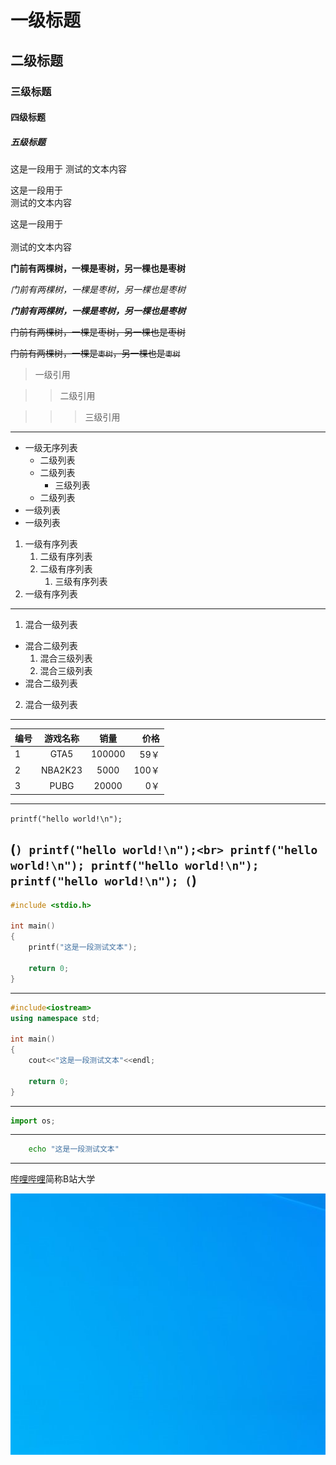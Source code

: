 # 一级标题
## 二级标题
### 三级标题
#### 四级标题
##### 五级标题

这是一段用于
测试的文本内容

这是一段用于<br>测试的文本内容

这是一段用于<br><br>测试的文本内容

**门前有两棵树，一棵是枣树，另一棵也是枣树**

*门前有两棵树，一棵是枣树，另一棵也是枣树*

***门前有两棵树，一棵是枣树，另一棵也是枣树***

~~门前有两棵树，一棵是枣树，另一棵也是枣树~~

~~门前有两棵树，一棵是`枣树`，另一棵也是`枣树`~~


> 一级引用

>> 二级引用

>>> 三级引用

---

* 一级无序列表
  * 二级列表
  * 二级列表
    * 三级列表
  * 二级列表
* 一级列表
* 一级列表

1. 一级有序列表
   1. 二级有序列表
   2. 二级有序列表
      1. 三级有序列表
2. 一级有序列表
---


1. 混合一级列表
  * 混合二级列表
    1. 混合三级列表
    2. 混合三级列表
  * 混合二级列表
2. 混合一级列表

-----

编号|游戏名称|销量|价格
---|:--:|:--:|---:
1|GTA5|100000|59￥
2|NBA2K23|5000|100￥
3|PUBG|20000|0￥
---
`printf("hello world!\n");`

(```)
printf("hello world!\n");<br>
printf("hello world!\n");
printf("hello world!\n");
printf("hello world!\n");
(```)
---
```c
#include <stdio.h>

int main()
{
    printf("这是一段测试文本");

    return 0;
}


```
---
```cpp
#include<iostream>
using namespace std;

int main()
{
    cout<<"这是一段测试文本"<<endl;

    return 0;
}
```
---
```python
import os;

```
---
```bash
	echo "这是一段测试文本"
```
---

[哔哩哔哩](https://www.bilibili.com "点击进入B站")简称B站大学


![图片](.\\img-storage\\图片.jpg "图片")



